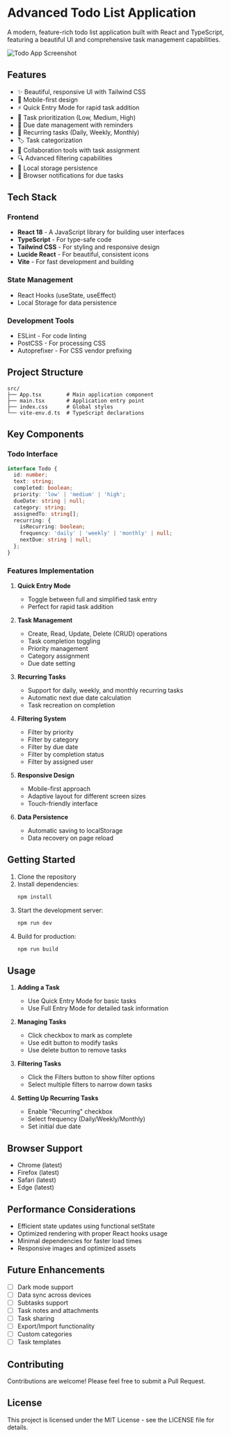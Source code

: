# Advanced Todo List Application

A modern, feature-rich todo list application built with React and TypeScript, featuring a beautiful UI and comprehensive task management capabilities.

![Todo App Screenshot](https://images.unsplash.com/photo-1484480974693-6ca0a78fb36b?auto=format&fit=crop&q=80&w=2072)

## Features

- ✨ Beautiful, responsive UI with Tailwind CSS
- 📱 Mobile-first design
- ⚡ Quick Entry Mode for rapid task addition
- 🎯 Task prioritization (Low, Medium, High)
- 📅 Due date management with reminders
- 🔄 Recurring tasks (Daily, Weekly, Monthly)
- 🏷️ Task categorization
- 👥 Collaboration tools with task assignment
- 🔍 Advanced filtering capabilities
- 💾 Local storage persistence
- 🔔 Browser notifications for due tasks

## Tech Stack

### Frontend
- **React 18** - A JavaScript library for building user interfaces
- **TypeScript** - For type-safe code
- **Tailwind CSS** - For styling and responsive design
- **Lucide React** - For beautiful, consistent icons
- **Vite** - For fast development and building

### State Management
- React Hooks (useState, useEffect)
- Local Storage for data persistence

### Development Tools
- ESLint - For code linting
- PostCSS - For processing CSS
- Autoprefixer - For CSS vendor prefixing

## Project Structure

```
src/
├── App.tsx        # Main application component
├── main.tsx       # Application entry point
├── index.css      # Global styles
└── vite-env.d.ts  # TypeScript declarations
```

## Key Components

### Todo Interface
```typescript
interface Todo {
  id: number;
  text: string;
  completed: boolean;
  priority: 'low' | 'medium' | 'high';
  dueDate: string | null;
  category: string;
  assignedTo: string[];
  recurring: {
    isRecurring: boolean;
    frequency: 'daily' | 'weekly' | 'monthly' | null;
    nextDue: string | null;
  };
}
```

### Features Implementation

1. **Quick Entry Mode**
   - Toggle between full and simplified task entry
   - Perfect for rapid task addition

2. **Task Management**
   - Create, Read, Update, Delete (CRUD) operations
   - Task completion toggling
   - Priority management
   - Category assignment
   - Due date setting

3. **Recurring Tasks**
   - Support for daily, weekly, and monthly recurring tasks
   - Automatic next due date calculation
   - Task recreation on completion

4. **Filtering System**
   - Filter by priority
   - Filter by category
   - Filter by due date
   - Filter by completion status
   - Filter by assigned user

5. **Responsive Design**
   - Mobile-first approach
   - Adaptive layout for different screen sizes
   - Touch-friendly interface

6. **Data Persistence**
   - Automatic saving to localStorage
   - Data recovery on page reload

## Getting Started

1. Clone the repository
2. Install dependencies:
   ```bash
   npm install
   ```
3. Start the development server:
   ```bash
   npm run dev
   ```
4. Build for production:
   ```bash
   npm run build
   ```

## Usage

1. **Adding a Task**
   - Use Quick Entry Mode for basic tasks
   - Use Full Entry Mode for detailed task information

2. **Managing Tasks**
   - Click checkbox to mark as complete
   - Use edit button to modify tasks
   - Use delete button to remove tasks

3. **Filtering Tasks**
   - Click the Filters button to show filter options
   - Select multiple filters to narrow down tasks

4. **Setting Up Recurring Tasks**
   - Enable "Recurring" checkbox
   - Select frequency (Daily/Weekly/Monthly)
   - Set initial due date

## Browser Support

- Chrome (latest)
- Firefox (latest)
- Safari (latest)
- Edge (latest)

## Performance Considerations

- Efficient state updates using functional setState
- Optimized rendering with proper React hooks usage
- Minimal dependencies for faster load times
- Responsive images and optimized assets

## Future Enhancements

- [ ] Dark mode support
- [ ] Data sync across devices
- [ ] Subtasks support
- [ ] Task notes and attachments
- [ ] Task sharing
- [ ] Export/Import functionality
- [ ] Custom categories
- [ ] Task templates

## Contributing

Contributions are welcome! Please feel free to submit a Pull Request.

## License

This project is licensed under the MIT License - see the LICENSE file for details.